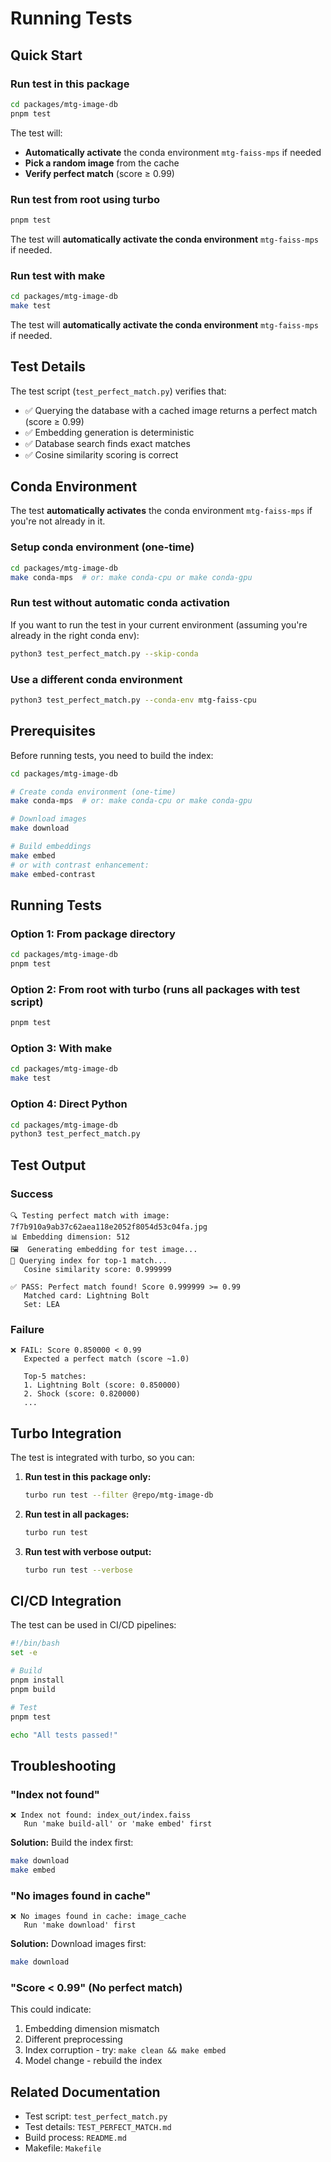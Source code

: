 # Running Tests

## Quick Start

### Run test in this package
```bash
cd packages/mtg-image-db
pnpm test
```

The test will:
- **Automatically activate** the conda environment `mtg-faiss-mps` if needed
- **Pick a random image** from the cache
- **Verify perfect match** (score ≥ 0.99)

### Run test from root using turbo
```bash
pnpm test
```

The test will **automatically activate the conda environment** `mtg-faiss-mps` if needed.

### Run test with make
```bash
cd packages/mtg-image-db
make test
```

The test will **automatically activate the conda environment** `mtg-faiss-mps` if needed.

## Test Details

The test script (`test_perfect_match.py`) verifies that:
- ✅ Querying the database with a cached image returns a perfect match (score ≥ 0.99)
- ✅ Embedding generation is deterministic
- ✅ Database search finds exact matches
- ✅ Cosine similarity scoring is correct

## Conda Environment

The test **automatically activates** the conda environment `mtg-faiss-mps` if you're not already in it.

### Setup conda environment (one-time)

```bash
cd packages/mtg-image-db
make conda-mps  # or: make conda-cpu or make conda-gpu
```

### Run test without automatic conda activation

If you want to run the test in your current environment (assuming you're already in the right conda env):

```bash
python3 test_perfect_match.py --skip-conda
```

### Use a different conda environment

```bash
python3 test_perfect_match.py --conda-env mtg-faiss-cpu
```

## Prerequisites

Before running tests, you need to build the index:

```bash
cd packages/mtg-image-db

# Create conda environment (one-time)
make conda-mps  # or: make conda-cpu or make conda-gpu

# Download images
make download

# Build embeddings
make embed
# or with contrast enhancement:
make embed-contrast
```

## Running Tests

### Option 1: From package directory
```bash
cd packages/mtg-image-db
pnpm test
```

### Option 2: From root with turbo (runs all packages with test script)
```bash
pnpm test
```

### Option 3: With make
```bash
cd packages/mtg-image-db
make test
```

### Option 4: Direct Python
```bash
cd packages/mtg-image-db
python3 test_perfect_match.py
```

## Test Output

### Success
```
🔍 Testing perfect match with image: 7f7b910a9ab37c62aea118e2052f8054d53c04fa.jpg
📊 Embedding dimension: 512
🖼️  Generating embedding for test image...
🔎 Querying index for top-1 match...
   Cosine similarity score: 0.999999

✅ PASS: Perfect match found! Score 0.999999 >= 0.99
   Matched card: Lightning Bolt
   Set: LEA
```

### Failure
```
❌ FAIL: Score 0.850000 < 0.99
   Expected a perfect match (score ~1.0)

   Top-5 matches:
   1. Lightning Bolt (score: 0.850000)
   2. Shock (score: 0.820000)
   ...
```

## Turbo Integration

The test is integrated with turbo, so you can:

1. **Run test in this package only:**
   ```bash
   turbo run test --filter @repo/mtg-image-db
   ```

2. **Run test in all packages:**
   ```bash
   turbo run test
   ```

3. **Run test with verbose output:**
   ```bash
   turbo run test --verbose
   ```

## CI/CD Integration

The test can be used in CI/CD pipelines:

```bash
#!/bin/bash
set -e

# Build
pnpm install
pnpm build

# Test
pnpm test

echo "All tests passed!"
```

## Troubleshooting

### "Index not found"
```
❌ Index not found: index_out/index.faiss
   Run 'make build-all' or 'make embed' first
```

**Solution:** Build the index first:
```bash
make download
make embed
```

### "No images found in cache"
```
❌ No images found in cache: image_cache
   Run 'make download' first
```

**Solution:** Download images first:
```bash
make download
```

### "Score < 0.99" (No perfect match)
This could indicate:
1. Embedding dimension mismatch
2. Different preprocessing
3. Index corruption - try: `make clean && make embed`
4. Model change - rebuild the index

## Related Documentation

- Test script: `test_perfect_match.py`
- Test details: `TEST_PERFECT_MATCH.md`
- Build process: `README.md`
- Makefile: `Makefile`
